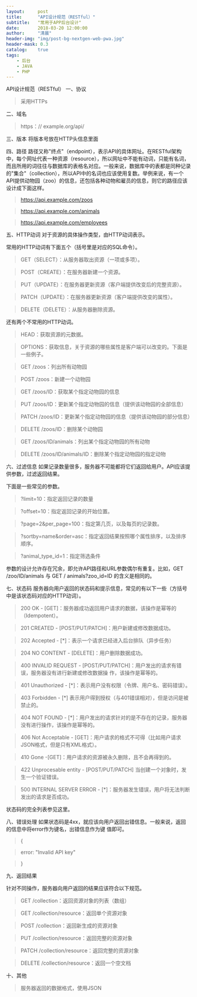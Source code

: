 ```yaml
---
layout:     post
title:      "API设计规范（RESTful）"
subtitle:   "常用于APP后台设计"
date:       2018-03-20 12:00:00
author:     "清晨"
header-img: "img/post-bg-nextgen-web-pwa.jpg"
header-mask: 0.3
catalog:    true
tags:
    - 后台
    - JAVA
    - PHP
---
```

API设计规范（RESTful）
一、协议
> 采用HTTPs

二、域名
> https：// example.org/api/

三、版本
将版本号放在HTTP头信息里面

四、路径
路径又称"终点"（endpoint），表示API的具体网址。在RESTful架构中，每个网址代表一种资源（resource），所以网址中不能有动词，只能有名词，而且所用的词往往与数据库的表格名对应。一般来说，数据库中的表都是同种记录的"集合"（collection），所以API中的名词也应该使用复数。举例来说，有一个API提供动物园（zoo）的信息，还包括各种动物和雇员的信息，则它的路径应该设计成下面这样。

> https://api.example.com/zoos

> https://api.example.com/animals

> https://api.example.com/employees

五、HTTP动词
对于资源的具体操作类型，由HTTP动词表示。

常用的HTTP动词有下面五个（括号里是对应的SQL命令）。

> GET（SELECT）：从服务器取出资源（一项或多项）。

> POST（CREATE）：在服务器新建一个资源。

> PUT（UPDATE）：在服务器更新资源（客户端提供改变后的完整资源）。

> PATCH（UPDATE）：在服务器更新资源（客户端提供改变的属性）。

> DELETE（DELETE）：从服务器删除资源。

还有两个不常用的HTTP动词。

> HEAD：获取资源的元数据。

> OPTIONS：获取信息，关于资源的哪些属性是客户端可以改变的。下面是一些例子。

> GET /zoos：列出所有动物园

> POST /zoos：新建一个动物园

> GET /zoos/ID：获取某个指定动物园的信息

> PUT /zoos/ID：更新某个指定动物园的信息（提供该动物园的全部信息）

> PATCH /zoos/ID：更新某个指定动物园的信息（提供该动物园的部分信息）

> DELETE /zoos/ID：删除某个动物园

> GET /zoos/ID/animals：列出某个指定动物园的所有动物

> DELETE /zoos/ID/animals/ID：删除某个指定动物园的指定动物

六、过滤信息
如果记录数量很多，服务器不可能都将它们返回给用户。API应该提供参数，过滤返回结果。

下面是一些常见的参数。

> ?limit=10：指定返回记录的数量

> ?offset=10：指定返回记录的开始位置。

> ?page=2&per_page=100：指定第几页，以及每页的记录数。

> ?sortby=name&order=asc：指定返回结果按照哪个属性排序，以及排序顺序。

> ?animal_type_id=1：指定筛选条件

参数的设计允许存在冗余，即允许API路径和URL参数偶尔有重复。比如，GET /zoo/ID/animals 与 GET / animals?zoo_id=ID 的含义是相同的。

七、状态码
服务器向用户返回的状态码和提示信息，常见的有以下一些（方括号中是该状态码对应的HTTP动词）。

> 200 OK - [GET]：服务器成功返回用户请求的数据，该操作是幂等的（Idempotent）。

> 201 CREATED - [POST/PUT/PATCH]：用户新建或修改数据成功。

> 202 Accepted - [*]：表示一个请求已经进入后台排队（异步任务）

> 204 NO CONTENT - [DELETE]：用户删除数据成功。

> 400 INVALID REQUEST - [POST/PUT/PATCH]：用户发出的请求有错误，服务器没有进行新建或修改数据操 作，该操作是幂等的。

> 401 Unauthorized - [*]：表示用户没有权限（令牌、用户名、密码错误）。

> 403 Forbidden - [*] 表示用户得到授权（与401错误相对），但是访问是被禁止的。

> 404 NOT FOUND - [*]：用户发出的请求针对的是不存在的记录，服务器没有进行操作，该操作是幂等的。

> 406 Not Acceptable - [GET]：用户请求的格式不可得（比如用户请求JSON格式，但是只有XML格式）。

> 410 Gone -[GET]：用户请求的资源被永久删除，且不会再得到的。

> 422 Unprocesable entity - [POST/PUT/PATCH] 当创建一个对象时，发生一个验证错误。

> 500 INTERNAL SERVER ERROR - [*]：服务器发生错误，用户将无法判断发出的请求是否成功。

状态码的完全列表参见这里。

八、错误处理
如果状态码是4xx，就应该向用户返回出错信息。一般来说，返回的信息中将error作为键名，出错信息作为键	值即可。

> {

> error: "Invalid API key"

> }

九、返回结果

针对不同操作，服务器向用户返回的结果应该符合以下规范。

> GET /collection：返回资源对象的列表（数组）

> GET /collection/resource：返回单个资源对象

> POST /collection：返回新生成的资源对象

> PUT /collection/resource：返回完整的资源对象

> PATCH /collection/resource：返回完整的资源对象

> DELETE /collection/resource：返回一个空文档

十、其他
> 服务器返回的数据格式，使用JSON
